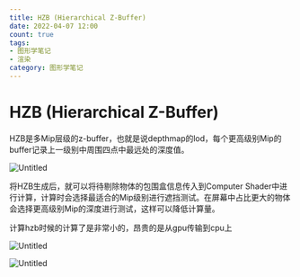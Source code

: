 ```yaml
---
title: HZB (Hierarchical Z-Buffer)
date: 2022-04-07 12:00
count: true
tags: 
- 图形学笔记
- 渲染
category: 图形学笔记
---
```

# HZB (Hierarchical Z-Buffer)

HZB是多Mip层级的z-buffer，也就是说depthmap的lod，每个更高级别Mip的buffer记录上一级别中周围四点中最远处的深度值。

![Untitled](Untitled.png)

将HZB生成后，就可以将待剔除物体的包围盒信息传入到Computer Shader中进行计算，计算时会选择最适合的Mip级别进行遮挡测试。在屏幕中占比更大的物体会选择更高级别Mip的深度进行测试，这样可以降低计算量。

计算hzb时候的计算了是非常小的，昂贵的是从gpu传输到cpu上

![Untitled](Untitled%201.png)

![Untitled](Untitled%202.png)